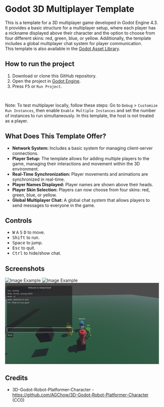 # Godot 3D Multiplayer Template

This is a template for a 3D multiplayer game developed in Godot Engine 4.3. It provides a basic structure for a multiplayer setup, where each player has a nickname displayed above their character and the option to choose from four different skins: red, green, blue, or yellow. Additionally, the template includes a global multiplayer chat system for player communication.
<br>
This template is also available in the [Godot Asset Library](https://godotengine.org/asset-library/asset/3377).

## How to run the project

1. Download or clone this GitHub repository.
2. Open the project in [Godot Engine](https://godotengine.org).
3. Press <kbd>F5</kbd> or `Run Project`.

<br>

Note: To test multiplayer locally, follow these steps:
Go to `Debug` > `Customize Run Instances`, then enable `Enable Multiple Instances` and set the number of instances to run simultaneously. In this template, the host is not treated as a player.

## What Does This Template Offer?

* **Network System:** Includes a basic system for managing client-server connections.
* **Player Setup:** The template allows for adding multiple players to the game, managing their interactions and movement within the 3D environment.
* **Real-Time Synchronization:** Player movements and animations are synchronized in real-time.
* **Player Names Displayed:** Player names are shown above their heads.
* **Player Skin Selection:** Players can now choose from four skins: red, green, blue, or yellow.
* **Global Multiplayer Chat:** A global chat system that allows players to send messages to everyone in the game.

## Controls

* <kbd>W</kbd> <kbd>A</kbd> <kbd>S</kbd> <kbd>D</kbd> to move.
* <kbd>Shift</kbd> to run.
* <kbd>Space</kbd> to jump.
* <kbd>Esc</kbd> to quit.
* <kbd>Ctrl</kbd> to hide/show chat.

## Screenshots

<img src="./.github/screenshot1.PNG" alt="Image Example" width="700px">
<img src="./.github/screenshot3.PNG" alt="Image Example" width="700px">
<img src="./.github/screenshot4.PNG" alt="Image Example" width="700px">

## Credits

* 3D-Godot-Robot-Platformer-Character - https://github.com/AGChow/3D-Godot-Robot-Platformer-Character (CC0)
